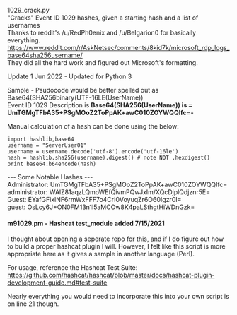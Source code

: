 1029_crack.py  
"Cracks" Event ID 1029 hashes, given a starting hash and a list of usernames  
Thanks to reddit's /u/RedPh0enix and /u/Belgarion0 for basically everything.  
https://www.reddit.com/r/AskNetsec/comments/8kid7k/microsoft_rdp_logs_base64sha256username/  
They did all the hard work and figured out Microsoft's formatting.

Update 1 Jun 2022 - Updated for Python 3


Sample - Psudocode would be better spelled out as Base64(SHA256binary(UTF-16LE(UserName))  
Event ID 1029 Description is **Base64(SHA256(UserName)) is = UmTGMgTFbA35+PSgMOoZ2ToPpAK+awC010ZOYWQQIfc=-**

Manual calculation of a hash can be done using the below:
```
import hashlib,base64
username = "ServerUser01"
username = username.decode('utf-8').encode('utf-16le')
hash = hashlib.sha256(username).digest() # note NOT .hexdigest()
print base64.b64encode(hash)
```

--- Some Notable Hashes ---  
Administrator:	UmTGMgTFbA35+PSgMOoZ2ToPpAK+awC010ZOYWQQIfc=  
administrator:	WAlZ81aqzLQmoWEfQivmPQwJxIm/XQcDjplQdjznr5E=  
Guest:		EYafGFixlNF6rmWxFFF7o4CrI0VoyuqZr6O60Igzr0I=  
guest:		OsLcy6J+ON0FM13n1l5aMCOw8K4paLSthgtHiWDnGzk= 

#### m91029.pm - Hashcat test_module added 7/15/2021
I thought about opening a seperate repo for this, and if I do figure out how to build a proper hashcat plugin I will.
However, I felt like this script is more appropriate here as it gives a sample in another language (Perl).

For usage, reference the Hashcat Test Suite: https://github.com/hashcat/hashcat/blob/master/docs/hashcat-plugin-development-guide.md#test-suite

Nearly everything you would need to incorporate this into your own script is on line 21 though.
